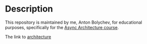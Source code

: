 # Description

This repository is maintained by me, Anton Bolychev, for educational purposes, specifically for the [Async Architecture course](https://tough-dev.school/architecture).

The link to [architecture](https://miro.com/app/board/uXjVNojGoZU=/?share_link_id=241263759359)
